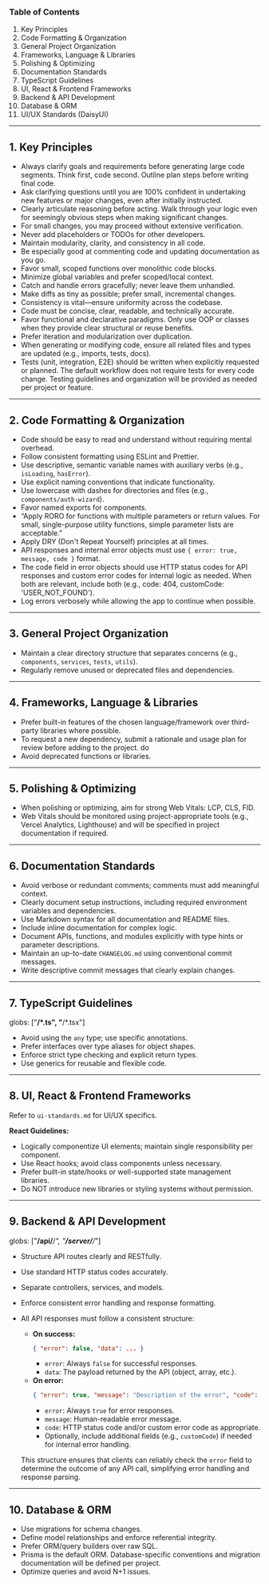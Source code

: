 ### Table of Contents
1. Key Principles
2. Code Formatting & Organization
3. General Project Organization
4. Frameworks, Language & Libraries
5. Polishing & Optimizing
6. Documentation Standards
7. TypeScript Guidelines
8. UI, React & Frontend Frameworks
9. Backend & API Development
10. Database & ORM
11. UI/UX Standards (DaisyUI)

---

## 1. Key Principles

- Always clarify goals and requirements before generating large code segments. Think first, code second. Outline plan steps before writing final code.
- Ask clarifying questions until you are 100% confident in undertaking new features or major changes, even after initially instructed.
- Clearly articulate reasoning before acting. Walk through your logic even for seemingly obvious steps when making significant changes.
- For small changes, you may proceed without extensive verification.
- Never add placeholders or TODOs for other developers.
- Maintain modularity, clarity, and consistency in all code.
- Be especially good at commenting code and updating documentation as you go.
- Favor small, scoped functions over monolithic code blocks.
- Minimize global variables and prefer scoped/local context.
- Catch and handle errors gracefully; never leave them unhandled.
- Make diffs as tiny as possible; prefer small, incremental changes.
- Consistency is vital—ensure uniformity across the codebase.
- Code must be concise, clear, readable, and technically accurate.
- Favor functional and declarative paradigms. Only use OOP or classes when they provide clear structural or reuse benefits.
- Prefer iteration and modularization over duplication.
- When generating or modifying code, ensure all related files and types are updated (e.g., imports, tests, docs).
- Tests (unit, integration, E2E) should be written when explicitly requested or planned. The default workflow does not require tests for every code change. Testing guidelines and organization will be provided as needed per project or feature.
---

## 2. Code Formatting & Organization

- Code should be easy to read and understand without requiring mental overhead.
- Follow consistent formatting using ESLint and Prettier.
- Use descriptive, semantic variable names with auxiliary verbs (e.g., `isLoading`, `hasError`).
- Use explicit naming conventions that indicate functionality.
- Use lowercase with dashes for directories and files (e.g., `components/auth-wizard`).
- Favor named exports for components.
- “Apply RORO for functions with multiple parameters or return values. For small, single-purpose utility functions, simple parameter lists are acceptable.”
- Apply DRY (Don't Repeat Yourself) principles at all times.
- API responses and internal error objects must use `{ error: true, message, code }` format.
- The code field in error objects should use HTTP status codes for API responses and custom error codes for internal logic as needed. When both are relevant, include both (e.g., code: 404, customCode: 'USER_NOT_FOUND').
- Log errors verbosely while allowing the app to continue when possible.

---

## 3. General Project Organization

- Maintain a clear directory structure that separates concerns (e.g., `components`, `services`, `tests`, `utils`).
- Regularly remove unused or deprecated files and dependencies.

---

## 4. Frameworks, Language & Libraries

- Prefer built-in features of the chosen language/framework over third-party libraries where possible.
- To request a new dependency, submit a rationale and usage plan for review before adding to the project. do
- Avoid deprecated functions or libraries.

---

## 5. Polishing & Optimizing

- When polishing or optimizing, aim for strong Web Vitals: LCP, CLS, FID.
- Web Vitals should be monitored using project-appropriate tools (e.g., Vercel Analytics, Lighthouse) and will be specified in project documentation if required.

---

## 6. Documentation Standards

- Avoid verbose or redundant comments; comments must add meaningful context.
- Clearly document setup instructions, including required environment variables and dependencies.
- Use Markdown syntax for all documentation and README files.
- Include inline documentation for complex logic.
- Document APIs, functions, and modules explicitly with type hints or parameter descriptions.
- Maintain an up-to-date `CHANGELOG.md` using conventional commit messages.
- Write descriptive commit messages that clearly explain changes.

---

## 7. TypeScript Guidelines

globs: ["**/*.ts", "**/*.tsx"]

- Avoid using the `any` type; use specific annotations.
- Prefer interfaces over type aliases for object shapes.
- Enforce strict type checking and explicit return types.
- Use generics for reusable and flexible code.

---

## 8. UI, React & Frontend Frameworks

Refer to `ui-standards.md` for UI/UX specifics.

**React Guidelines:**
- Logically componentize UI elements; maintain single responsibility per component.
- Use React hooks; avoid class components unless necessary.
- Prefer built-in state/hooks or well-supported state management libraries.
- Do NOT introduce new libraries or styling systems without permission.

---

## 9. Backend & API Development

globs: ["**/api/**/*", "**/server/**/*"]

- Structure API routes clearly and RESTfully.
- Use standard HTTP status codes accurately.
- Separate controllers, services, and models.
- Enforce consistent error handling and response formatting.

- All API responses must follow a consistent structure:
  - **On success:**
    ```json
    { "error": false, "data": ... }
    ```
    - `error`: Always `false` for successful responses.
    - `data`: The payload returned by the API (object, array, etc.).
  - **On error:**
    ```json
    { "error": true, "message": "Description of the error", "code": 400 }
    ```
    - `error`: Always `true` for error responses.
    - `message`: Human-readable error message.
    - `code`: HTTP status code and/or custom error code as appropriate.
    - Optionally, include additional fields (e.g., `customCode`) if needed for internal error handling.

  This structure ensures that clients can reliably check the `error` field to determine the outcome of any API call, simplifying error handling and response parsing.

---

## 10. Database & ORM

- Use migrations for schema changes.
- Define model relationships and enforce referential integrity.
- Prefer ORM/query builders over raw SQL. 
- Prisma is the default ORM. Database-specific conventions and migration documentation will be defined per project.
- Optimize queries and avoid N+1 issues.
